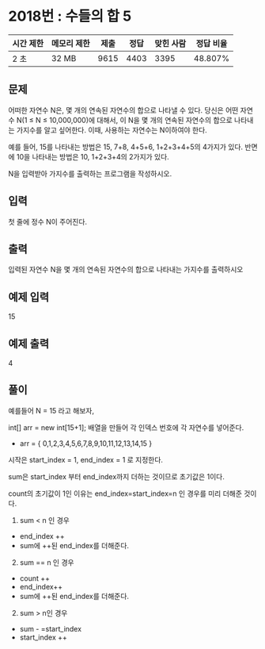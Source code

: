# 2018번 : 수들의 합 5 
|시간 제한|메모리 제한|제출|정답|맞힌 사람|정답 비율|
|------|-------|---|---|----|----|
|2 초	|32 MB	|9615|	4403|	3395	|48.807%|

## 문제
어떠한 자연수 N은, 몇 개의 연속된 자연수의 합으로 나타낼 수 있다. 당신은 어떤 자연수 N(1 ≤ N ≤ 10,000,000)에 대해서, 이 N을 몇 개의 연속된 자연수의 합으로 나타내는 가지수를 알고 싶어한다. 이때, 사용하는 자연수는 N이하여야 한다.

예를 들어, 15를 나타내는 방법은 15, 7+8, 4+5+6, 1+2+3+4+5의 4가지가 있다. 반면에 10을 나타내는 방법은 10, 1+2+3+4의 2가지가 있다.

N을 입력받아 가지수를 출력하는 프로그램을 작성하시오.

## 입력
첫 줄에 정수 N이 주어진다.

## 출력
입력된 자연수 N을 몇 개의 연속된 자연수의 합으로 나타내는 가지수를 출력하시오

## 예제 입력 
15
## 예제 출력  
4
## 풀이
예를들어 N = 15 라고 해보자,

int[] arr = new int[15+1]; 배열을 만들어 각 인덱스 번호에 각 자연수를 넣어준다.

- arr = { 0,1,2,3,4,5,6,7,8,9,10,11,12,13,14,15 }

시작은 start_index = 1, end_index = 1 로 지정한다.

sum은 start_index 부터 end_index까지 더하는 것이므로 초기값은 1이다.

count의 초기값이 1인 이유는 end_index=start_index=n 인 경우를 미리 더해준 것이다.

1. sum < n 인 경우
- end_index ++
- sum에 ++된 end_index를 더해준다.
2. sum == n 인 경우
- count ++
- end_index++
- sum에 ++된 end_index를 더해준다.
2. sum > n인 경우
- sum - =start_index
- start_index ++
